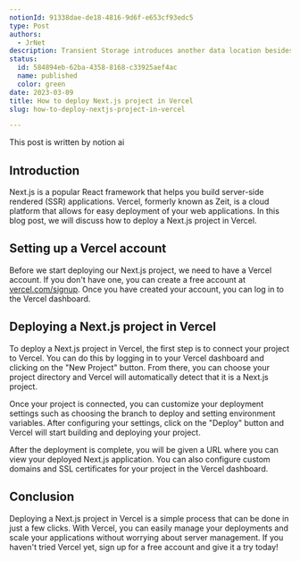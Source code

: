 ```yaml
---
notionId: 91338dae-de18-4816-9d6f-e653cf93edc5
type: Post
authors:
  - JrNet
description: Transient Storage introduces another data location besides 
status:
  id: 584894eb-62ba-4358-8168-c33925aef4ac
  name: published
  color: green
date: 2023-03-09
title: How to deploy Next.js project in Vercel
slug: how-to-deploy-nextjs-project-in-vercel

---
```


This post is written by notion ai


## Introduction


Next.js is a popular React framework that helps you build server-side rendered (SSR) applications. Vercel, formerly known as Zeit, is a cloud platform that allows for easy deployment of your web applications. In this blog post, we will discuss how to deploy a Next.js project in Vercel.


## Setting up a Vercel account


Before we start deploying our Next.js project, we need to have a Vercel account. If you don't have one, you can create a free account at [vercel.com/signup](https://vercel.com/signup). Once you have created your account, you can log in to the Vercel dashboard.


## Deploying a Next.js project in Vercel


To deploy a Next.js project in Vercel, the first step is to connect your project to Vercel. You can do this by logging in to your Vercel dashboard and clicking on the "New Project" button. From there, you can choose your project directory and Vercel will automatically detect that it is a Next.js project.


Once your project is connected, you can customize your deployment settings such as choosing the branch to deploy and setting environment variables. After configuring your settings, click on the "Deploy" button and Vercel will start building and deploying your project.


After the deployment is complete, you will be given a URL where you can view your deployed Next.js application. You can also configure custom domains and SSL certificates for your project in the Vercel dashboard.


## Conclusion


Deploying a Next.js project in Vercel is a simple process that can be done in just a few clicks. With Vercel, you can easily manage your deployments and scale your applications without worrying about server management. If you haven't tried Vercel yet, sign up for a free account and give it a try today!


